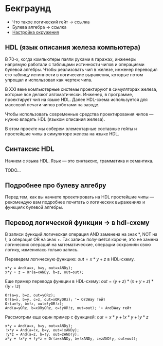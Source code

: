 # Бекграунд

- Что такое логический гейт -> ссылка
- Булева алгебра -> ссылка
- [Настройка окружения](README.md)

## HDL (язык описания железа компьютера)

В 70-х, когда компьютеры паяли руками в гаражах, инженеры напрямую работали с таблицами истинности чипов и операциями булевой алгебры. Чтобы реализовать чип в железе, инженер переводил его таблицу истинности в логические выражения, которые потом упрощал и использовал как чертеж чипа.

В XXI веке компьютерные системы проектируют в симуляторах железа, которые все делают автоматически. Инженер, в программе, проектирует чип на языке HDL. Далее HDL-схема используется для массовой печати чипов роботами на заводе.

Чтобы использовать современные средства проектирования чипов — нужно владеть HDL (языком описания железа).

В этом проекте мы соберем элементарные составные гейты и простейшие чипы в симуляторе железа на языке HDL.

## Синтаксис HDL

Начнем с языка HDL. Язык — это синтаксис, грамматика и семантика.

TODO…

## Подробнее про булеву алгебру

Перед тем, как вы начнете проектировать на HDL простейшие чипы — рекомендую вам подробнее почитать о логических выражениях и функциях булевой алгебры.

## Перевод логической функции → в hdl-схему

В записи функций логическая операция AND заменена на знак $*$, NOT на $!$, а операция OR на знак $+$. Так запись получается короче, это не замена логических операций на математические, операции сохранили свою логику, изменилась только запись.

Переведем логическую функцию: $out = x*y + z$ в HDL-схему.

```basic
x*y = And(a=x, b=y, out=xANDy);
x*y + z = Or(a=xANDy, b=z, out=out);
```

Еще пример перевода функции в HDL-схему: $out = (y+z) * (x+y+z) * (!y+!z)$

```basic
Or(a=y, b=z, out=yORz);
Or(a=x, b=y, c=z, out=xORyORz); '⬅ Or3Way гейт
Or(a=!y, b=!z, out=!yOR!z);
And(a=yORz, b=xORyORz, c=!yOR!z, out=out); '⬅ And3Way гейт
```

Рассмотрим еще один пример с функцией: $out = x*y + !x*y + !y*z$

```basic
x*y = And(a=x, b=y, out=xANDy);
!x*y = And(a=!x, b=y, out=!xANDy);
!y*z = And(a=z, b=!y, out=zAND!y);
x*y + !x*y + !y*z = Or(a=xANDy, b=!xANDy, c=zAND!y, out=out);
```
